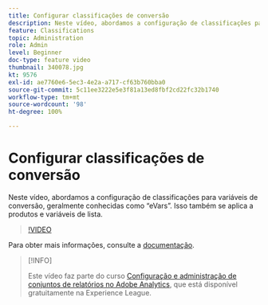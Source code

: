 ```yaml
---
title: Configurar classificações de conversão
description: Neste vídeo, abordamos a configuração de classificações para variáveis de conversão, geralmente conhecidas como eVars. Isso também se aplica a produtos e variáveis de lista.
feature: Classifications
topic: Administration
role: Admin
level: Beginner
doc-type: feature video
thumbnail: 340078.jpg
kt: 9576
exl-id: ae7760e6-5ec3-4e2a-a717-cf63b760bba0
source-git-commit: 5c11ee3222e5e3f81a13ed8fbf2cd22fc32b1740
workflow-type: tm+mt
source-wordcount: '98'
ht-degree: 100%

---
```


# Configurar classificações de conversão

Neste vídeo, abordamos a configuração de classificações para variáveis de conversão, geralmente conhecidas como “eVars”. Isso também se aplica a produtos e variáveis de lista.

>[!VIDEO](https://video.tv.adobe.com/v/340078/?quality=12&learn=on)

Para obter mais informações, consulte a [documentação](https://experienceleague.adobe.com/docs/analytics/admin/admin-tools/conversion-variables/conversion-classifications.html?lang=pt-BR).

>[!INFO]
>
> Este vídeo faz parte do curso [Configuração e administração de conjuntos de relatórios no Adobe Analytics](https://experienceleague.adobe.com/?recommended=Analytics-A-1-2021.1.administration&amp;lang=pt-BR), que está disponível gratuitamente na Experience League.
